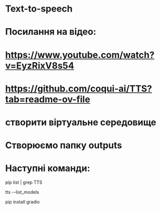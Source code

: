 # Text-to-speech

# Посилання на відео:

# https://www.youtube.com/watch?v=EyzRixV8s54

# https://github.com/coqui-ai/TTS?tab=readme-ov-file


#  створити віртуальне середовище
# Створюємо папку outputs

# Наступні команди:

pip list | grep TTS

tts --list_models

pip install gradio